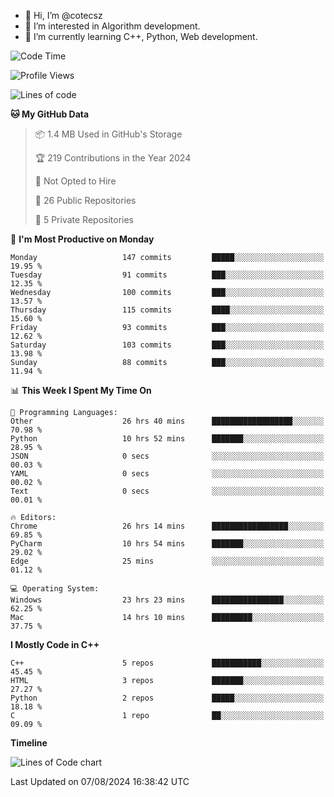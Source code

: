 - 👋 Hi, I’m @cotecsz
- 👀 I’m interested in Algorithm development.
- 🌱 I’m currently learning C++, Python, Web development.

<!---
cotecsz/cotecsz is a ✨ special ✨ repository because its `README.md` (this file) appears on your GitHub profile.
You can click the Preview link to take a look at your changes.
--->

<!--START_SECTION:waka-->
![Code Time](http://img.shields.io/badge/Code%20Time-1%2C518%20hrs%2059%20mins-blue)

![Profile Views](http://img.shields.io/badge/Profile%20Views-0-blue)

![Lines of code](https://img.shields.io/badge/From%20Hello%20World%20I%27ve%20Written-1.2%20million%20lines%20of%20code-blue)

**🐱 My GitHub Data** 

> 📦 1.4 MB Used in GitHub's Storage 
 > 
> 🏆 219 Contributions in the Year 2024
 > 
> 🚫 Not Opted to Hire
 > 
> 📜 26 Public Repositories 
 > 
> 🔑 5 Private Repositories 
 > 
📅 **I'm Most Productive on Monday** 

```text
Monday                   147 commits         █████░░░░░░░░░░░░░░░░░░░░   19.95 % 
Tuesday                  91 commits          ███░░░░░░░░░░░░░░░░░░░░░░   12.35 % 
Wednesday                100 commits         ███░░░░░░░░░░░░░░░░░░░░░░   13.57 % 
Thursday                 115 commits         ████░░░░░░░░░░░░░░░░░░░░░   15.60 % 
Friday                   93 commits          ███░░░░░░░░░░░░░░░░░░░░░░   12.62 % 
Saturday                 103 commits         ███░░░░░░░░░░░░░░░░░░░░░░   13.98 % 
Sunday                   88 commits          ███░░░░░░░░░░░░░░░░░░░░░░   11.94 % 
```


📊 **This Week I Spent My Time On** 

```text
💬 Programming Languages: 
Other                    26 hrs 40 mins      ██████████████████░░░░░░░   70.98 % 
Python                   10 hrs 52 mins      ███████░░░░░░░░░░░░░░░░░░   28.95 % 
JSON                     0 secs              ░░░░░░░░░░░░░░░░░░░░░░░░░   00.03 % 
YAML                     0 secs              ░░░░░░░░░░░░░░░░░░░░░░░░░   00.02 % 
Text                     0 secs              ░░░░░░░░░░░░░░░░░░░░░░░░░   00.01 % 

🔥 Editors: 
Chrome                   26 hrs 14 mins      █████████████████░░░░░░░░   69.85 % 
PyCharm                  10 hrs 54 mins      ███████░░░░░░░░░░░░░░░░░░   29.02 % 
Edge                     25 mins             ░░░░░░░░░░░░░░░░░░░░░░░░░   01.12 % 

💻 Operating System: 
Windows                  23 hrs 23 mins      ████████████████░░░░░░░░░   62.25 % 
Mac                      14 hrs 10 mins      █████████░░░░░░░░░░░░░░░░   37.75 % 
```

**I Mostly Code in C++** 

```text
C++                      5 repos             ███████████░░░░░░░░░░░░░░   45.45 % 
HTML                     3 repos             ███████░░░░░░░░░░░░░░░░░░   27.27 % 
Python                   2 repos             █████░░░░░░░░░░░░░░░░░░░░   18.18 % 
C                        1 repo              ██░░░░░░░░░░░░░░░░░░░░░░░   09.09 % 
```



**Timeline**

![Lines of Code chart](https://raw.githubusercontent.com/cotecsz/cotecsz/master/assets/bar_graph.png)


 Last Updated on 07/08/2024 16:38:42 UTC
<!--END_SECTION:waka-->

